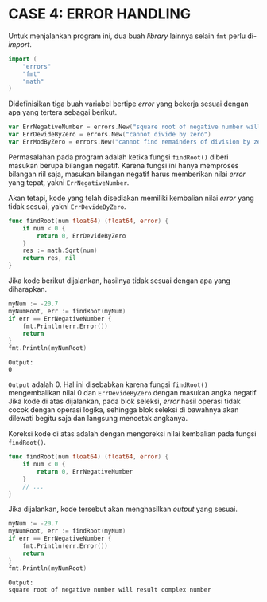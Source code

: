 # CASE 4: ERROR HANDLING

Untuk menjalankan program ini, dua buah *library* lainnya selain `fmt` perlu di-*import*.

```go
import (
	"errors"
	"fmt"
	"math"
)
```

Didefinisikan tiga buah variabel bertipe *error* yang bekerja sesuai dengan apa yang tertera sebagai berikut.

```go
var ErrNegativeNumber = errors.New("square root of negative number will result complex number")
var ErrDevideByZero = errors.New("cannot divide by zero")
var ErrModByZero = errors.New("cannot find remainders of division by zero")
```

Permasalahan pada program adalah ketika fungsi `findRoot()` diberi masukan berupa bilangan negatif. Karena fungsi ini hanya memproses bilangan riil saja, masukan bilangan negatif harus memberikan nilai *error* yang tepat, yakni `ErrNegativeNumber`.

Akan tetapi, kode yang telah disediakan memiliki kembalian nilai *error* yang tidak sesuai, yakni `ErrDevideByZero`.

```go
func findRoot(num float64) (float64, error) {
	if num < 0 {
		return 0, ErrDevideByZero
	}
	res := math.Sqrt(num)
	return res, nil
}
```

Jika kode berikut dijalankan, hasilnya tidak sesuai dengan apa yang diharapkan.

```go
myNum := -20.7
myNumRoot, err := findRoot(myNum)
if err == ErrNegativeNumber {
    fmt.Println(err.Error())
    return
}
fmt.Println(myNumRoot)
```

```
Output:
0
```

`Output` adalah 0. Hal ini disebabkan karena fungsi `findRoot()` mengembalikan nilai 0 dan `ErrDevideByZero` dengan masukan angka negatif. Jika kode di atas dijalankan, pada blok seleksi, *error* hasil operasi tidak cocok dengan operasi logika, sehingga blok seleksi di bawahnya akan dilewati begitu saja dan langsung mencetak angkanya.

Koreksi kode di atas adalah dengan mengoreksi nilai kembalian pada fungsi `findRoot()`.

```go
func findRoot(num float64) (float64, error) {
	if num < 0 {
		return 0, ErrNegativeNumber
	}
	// ...
}
```

Jika dijalankan, kode tersebut akan menghasilkan *output* yang sesuai.

```go
myNum := -20.7
myNumRoot, err := findRoot(myNum)
if err == ErrNegativeNumber {
    fmt.Println(err.Error())
    return
}
fmt.Println(myNumRoot)
```

```
Output:
square root of negative number will result complex number
```